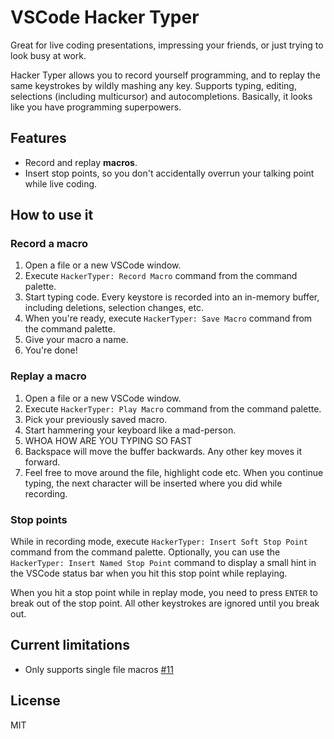 # VSCode Hacker Typer

Great for live coding presentations, impressing your friends, or just trying to look busy at work.

Hacker Typer allows you to record yourself programming, and to replay the same keystrokes by wildly mashing any key. Supports typing, editing, selections (including multicursor) and autocompletions. Basically, it looks like you have programming superpowers.

## Features

- Record and replay **macros**.
- Insert stop points, so you don't accidentally overrun your talking point while live coding.

## How to use it

### Record a macro

1. Open a file or a new VSCode window.
2. Execute `HackerTyper: Record Macro` command from the command palette.
3. Start typing code. Every keystore is recorded into an in-memory buffer, including deletions, selection changes, etc.
4. When you're ready, execute `HackerTyper: Save Macro` command from the command palette.
5. Give your macro a name.
6. You're done!

### Replay a macro

1. Open a file or a new VSCode window.
2. Execute `HackerTyper: Play Macro` command from the command palette.
3. Pick your previously saved macro.
4. Start hammering your keyboard like a mad-person.
5. WHOA HOW ARE YOU TYPING SO FAST
6. Backspace will move the buffer backwards. Any other key moves it forward.
7. Feel free to move around the file, highlight code etc. When you continue typing, the next character will be inserted where you did while recording.

### Stop points

While in recording mode, execute `HackerTyper: Insert Soft Stop Point` command from the command palette. Optionally, you can use the `HackerTyper: Insert Named Stop Point` command to display a small hint in the VSCode status bar when you hit this stop point while replaying.

When you hit a stop point while in replay mode, you need to press `ENTER` to break out of the stop point. All other keystrokes are ignored until you break out.

## Current limitations

- Only supports single file macros [#11](https://github.com/jevakallio/vscode-hacker-typer/issues/11)

## License

MIT
